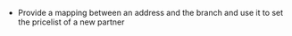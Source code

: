 - Provide a mapping between an address and the branch and use it to set
  the pricelist of a new partner

